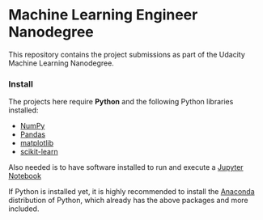 # Machine Learning Engineer Nanodegree

This repository contains the project submissions as part of the Udacity Machine Learning Nanodegree.

### Install

The projects here require **Python** and the following Python libraries installed:

- [NumPy](http://www.numpy.org/)
- [Pandas](http://pandas.pydata.org/)
- [matplotlib](http://matplotlib.org/)
- [scikit-learn](http://scikit-learn.org/stable/)


Also needed is to have software installed to run and execute a [Jupyter Notebook](http://ipython.org/notebook.html)

If Python is installed yet, it is highly recommended to install the [Anaconda](http://continuum.io/downloads) distribution of Python, which already has the above packages and more included. 

